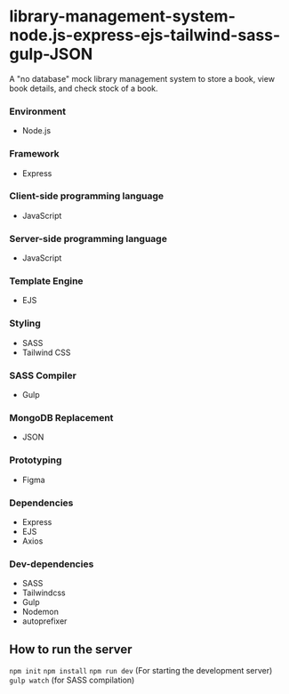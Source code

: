# library-management-system-node.js-express-ejs-tailwind-sass-gulp-JSON

A "no database" mock library management system to store a book, view book details, and check stock of a book.

### Environment 
- Node.js

### Framework
- Express

### Client-side programming language
- JavaScript

### Server-side programming language
- JavaScript

### Template Engine
- EJS

### Styling
- SASS
- Tailwind CSS

### SASS Compiler
- Gulp

### MongoDB Replacement
- JSON

### Prototyping
- Figma

### Dependencies
- Express
- EJS
- Axios

### Dev-dependencies
- SASS
- Tailwindcss
- Gulp
- Nodemon
- autoprefixer

## How to run the server
`npm init`
`npm install`
`npm run dev` (For starting the development server)
`gulp watch` (for SASS compilation)

